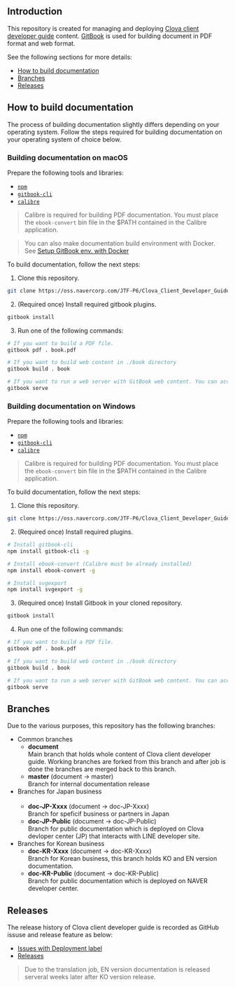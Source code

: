 ## Introduction

This repository is created for managing and deploying [Clova client developer guide](https://pages.oss.navercorp.com/JTF-P6/Clova_Client_Developer_Guide/) content. [GitBook](https://toolchain.gitbook.com/) is used for building document in PDF format and web format.

See the following sections for more details:

* [How to build documentation](#HowToBuild)
* [Branches](#Branches)
* [Releases](#Releases)

<a name="HowToBuild" />

## How to build documentation

The process of building documentation slightly differs depending on your operating system. Follow the steps required for building documentation on your operating system of choice below.

### Building documentation on macOS

Prepare the following tools and libraries:

* [`npm`](https://www.npmjs.com/get-npm)
* [`gitbook-cli`](https://toolchain.gitbook.com/setup.html)
* [`calibre`](https://toolchain.gitbook.com/ebook.html)

> Calibre is required for building PDF documentation. You must place the `ebook-convert` bin file in the $PATH contained in the Calibre application.

> You can also make documentation build environment with Docker. See [Setup GitBook env. with Docker](https://oss.navercorp.com/JTF-P6/platform_technical_doc/wiki/Setup-GitBook-env-with-Docker)

To build documentation, follow the next steps:

1. Clone this repository.

```bash
git clone https://oss.navercorp.com/JTF-P6/Clova_Client_Developer_Guide.git
```

2. (Required once) Install required gitbook plugins.

```bash
gitbook install
```

3. Run one of the following commands:

```bash
# If you want to build a PDF file.
gitbook pdf . book.pdf

# If you want to build web content in ./book directory
gitbook build . book

# If you want to run a web server with GitBook web content. You can access the web server at http://localhost:4000.
gitbook serve
```

### Building documentation on Windows

Prepare the following tools and libraries:

* [`npm`](https://www.npmjs.com/get-npm)
* [`gitbook-cli`](https://toolchain.gitbook.com/setup.html)
* [`calibre`](https://toolchain.gitbook.com/ebook.html)

> Calibre is required for building PDF documentation. You must place the `ebook-convert` bin file in the $PATH contained in the Calibre application.

To build documentation, follow the next steps:

1. Clone this repository.

```bash
git clone https://oss.navercorp.com/JTF-P6/Clova_Client_Developer_Guide.git
```

2. (Required once) Install required plugins.

```bash
# Install gitbook-cli
npm install gitbook-cli -g

# Install ebook-convert (Calibre must be already installed)
npm install ebook-convert -g

# Install svgexport
npm install svgexport -g
```

3. (Required once) Install Gitbook in your cloned repository.

```bash
gitbook install
```

4. Run one of the following commands:

```bash
# If you want to build a PDF file.
gitbook pdf . book.pdf

# If you want to build web content in ./book directory
gitbook build . book

# If you want to run a web server with GitBook web content. You can access the web server at http://localhost:4000.
gitbook serve
```

<a name="Branches" />

## Branches

Due to the various purposes, this repository has the following branches:

<ul>
  <li>Common branches
    <ul>
      <li><strong>document</strong><br />Main branch that holds whole content of Clova client developer guide. Working branches are forked from this branch and after job is done the branches are merged back to this branch.</li>
      <li><strong>master</strong> (document -> master)<br />Branch for internal documentation release</li>
    </ul>
  </li>
  <li>Branches for Japan business
    <ul>
      <li><strong>doc-JP-Xxxx</strong> (document -> doc-JP-Xxxx)<br />Branch for speficif business or partners in Japan</li>
      <li><strong>doc-JP-Public</strong> (document -> doc-JP-Public)<br />Branch for public documentation which is deployed on Clova devloper center (JP) that interacts with LINE developer site.</li>
    </ul>
  </li>
  <li>Branches for Korean business
    <ul>
      <li><strong>doc-KR-Xxxx</strong> (document -> doc-KR-Xxxx)<br />Branch for Korean business, this branch holds KO and EN version documentation.</li>
      <li><strong>doc-KR-Public</strong> (document -> doc-KR-Public)<br />Branch for public documentation which is deployed on NAVER developer center.</li>
    </ul>
  </li>
</ul>

<a name="Releases" />

## Releases

The release history of Clova client developer guide is recorded as GitHub issuse and release feature as below:

* [Issues with Deployment label](https://oss.navercorp.com/JTF-P6/Clova_Client_Developer_Guide/issues?utf8=%E2%9C%93&q=is%3Aissue%20label%3ADeployment%20)
* [Releases](https://oss.navercorp.com/JTF-P6/Clova_Client_Developer_Guide/releases)

> Due to the translation job, EN version documentation is released serveral weeks later after KO version release.
